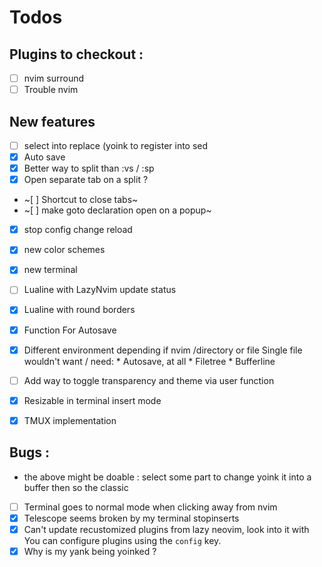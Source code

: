 # Todos

## Plugins to checkout : 

- [ ] nvim surround
- [ ] Trouble nvim

## New features
- [ ] select into replace (yoink to register into sed
- [x] Auto save
- [x] Better way to split than :vs / :sp
- [x] Open separate tab on a split ? 
- ~[ ] Shortcut to close tabs~
- ~[ ] make goto declaration open on a popup~
- [x] stop config change reload
- [x] new color schemes
- [x] new terminal
- [ ] Lualine with LazyNvim update status
- [x] Lualine with round borders
- [x] Function For Autosave
- [x] Different environment depending if nvim /directory or file
      Single file  wouldn't want / need:
      * Autosave, at all
      * Filetree
      * Bufferline
- [ ] Add way to toggle transparency and theme via user function
- [x] Resizable in terminal insert mode

- [x] TMUX implementation

## Bugs :

* the above might be doable : select some part to change yoink it into a buffer then so the classic
- [ ] Terminal goes to normal mode when clicking away from nvim
- [x] Telescope seems broken by my terminal stopinserts
- [x] Can't update recustomized plugins from lazy neovim, look into it 
    with You can configure plugins using the `config` key.
- [x] Why is my yank being yoinked ?
